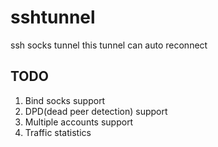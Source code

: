 sshtunnel
=========

ssh socks tunnel
this tunnel can auto reconnect

TODO
----
1. Bind socks support
1. DPD(dead peer detection) support
1. Multiple accounts support
1. Traffic statistics
